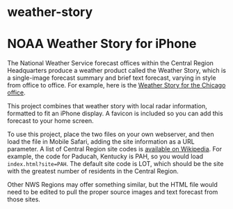 weather-story
=============

# NOAA Weather Story for iPhone

The National Weather Service forecast offices within the Central Region Headquarters produce a weather product called the Weather Story, which is a single-image forecast summary and brief text forecast, varying in style from office to office. For example, here is the [Weather Story for the Chicago office](http://www.crh.noaa.gov/wxstory.php?site=lot).

This project combines that weather story with local radar information, formatted to fit an iPhone display. A favicon is included so you can add this forecast to your home screen.

To use this project, place the two files on your own webserver, and then load the file in Mobile Safari, adding the site information as a URL parameter. A list of Central Region site codes is [available on Wikipedia](http://en.wikipedia.org/wiki/List_of_National_Weather_Service_Weather_Forecast_Offices#Central_Region). For example, the code for Paducah, Kentucky is PAH, so you would load `index.html?site=PAH`. The default site code is LOT, which should be the site with the greatest number of residents in the Central Region.

Other NWS Regions may offer something similar, but the HTML file would need to be edited to pull the proper source images and text forecast from those sites.